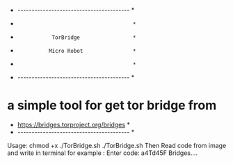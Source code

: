 * ---------------------------------------- *
*                                          *
*                TorBridge                 *
*               Micro Robot                *
*                                          *
* ---------------------------------------- *
#  a simple tool for get tor bridge from   #
*  https://bridges.torproject.org/bridges  *
* ---------------------------------------- *

Usage:
    chmod +x ./TorBridge.sh
    ./TorBridge.sh
        Then Read code from image and write in terminal
        for example :
    Enter code: a4Td45F
    Bridges....
